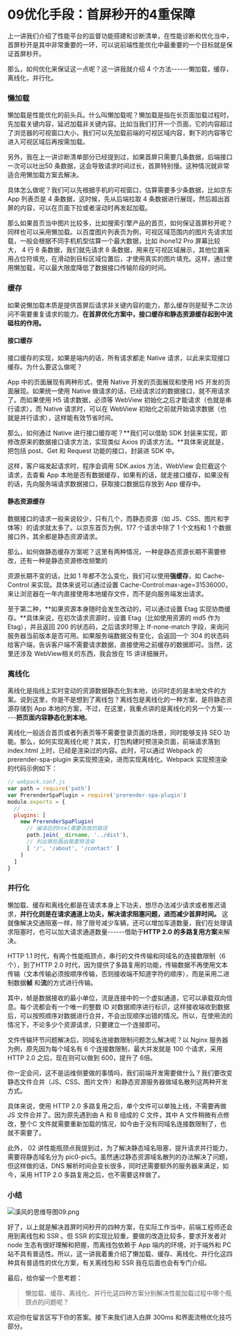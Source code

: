 # 09优化手段：首屏秒开的4重保障

上一讲我们介绍了性能平台的监督功能搭建和诊断清单，在性能诊断和优化当中，首屏秒开是其中非常重要的一环，可以说前端性能优化中最重要的一个目标就是保证首屏秒开。

那么，如何优化来保证这一点呢？这一讲我就介绍 4 个方法------懒加载，缓存，离线化，并行化。

### 懒加载

懒加载是性能优化的前头兵。什么叫懒加载呢？懒加载是指在长页面加载过程时，先加载关键内容，延迟加载非关键内容。比如当我们打开一个页面，它的内容超过了浏览器的可视窗口大小，我们可以先加载前端的可视区域内容，剩下的内容等它进入可视区域后再按需加载。

另外，我在上一讲诊断清单部分已经提到过，如果首屏只需要几条数据，后端接口一次可以吐出50 条数据，这会导致请求时间过长，首屏特别慢。这种情况就非常适合用懒加载方案去解决。

具体怎么做呢？我们可以先根据手机的可视窗口，估算需要多少条数据，比如京东 App 列表页是 4 条数据，这时候，先从后端拉取 4 条数据进行展现，然后超出首屏的内容，可以在页面下拉或者滚动时再发起加载。

那么如果首页当中图片比较多，比如搜索引擎产品的首页，如何保证首屏秒开呢？同样也可以采用懒加载。以百度图片列表页为例，可视区域范围内的图片先请求加载，一般会根据不同手机机型估算一个最大数据，比如 ihone12 Pro 屏幕比较大， 4 行 8 条数据，我们就先请求 8 条数据，用来在可视区域展示，其他位置采用占位符填充，在滑动到目标区域位置后，才使用真实的图片填充。这样，通过使用懒加载，可以最大限度降低了数据接口传输阶段的时间。

### 缓存

如果说懒加载本质是提供首屏后请求非关键内容的能力，那么缓存则是赋予二次访问不需要重复请求的能力。**在首屏优化方案中，接口缓存和静态资源缓存起到中流砥柱的作用。**

#### 接口缓存

接口缓存的实现，如果是端内的话，所有请求都走 Native 请求，以此来实现接口缓存。为什么要这么做呢？

App 中的页面展现有两种形式，使用 Native 开发的页面展现和使用 H5 开发的页面展现。如果统一使用 Native 做请求的话，已经请求过的数据接口，就不用请求了。而如果使用 H5 请求数据，必须等 WebView 初始化之后才能请求（也就是串行请求），而 Native 请求时，可以在 WebView 初始化之前就开始请求数据（也就是并行请求），这样能有效节省时间。

那么，如何通过 Native 进行接口缓存呢？\*\*我们可以借助 SDK 封装来实现，即修改原来的数据接口请求方法，实现类似 Axios 的请求方法。\*\*具体来说就是，把包括 post、Get 和 Request 功能的接口，封装进 SDK 中。

这样，客户端发起请求时，程序会调用 SDK.axios 方法，WebView 会拦截这个请求，去查看 App 本地是否有数据缓存，如果有的话，就走接口缓存，如果没有的话，先向服务端请求数据接口，获取接口数据后存放到 App 缓存中。

#### 静态资源缓存

数据接口的请求一般来说较少，只有几个，而静态资源（如 JS、CSS、图片和字体等）的请求就太多了。以京东首页为例，177 个请求中除了 1 个文档和 1 个数据接口外，其余都是静态资源请求。

那么，如何做静态缓存方案呢？这里有两种情况，一种是静态资源长期不需要修改，还有一种是静态资源修改频繁的

资源长期不变的话，比如 1 年都不怎么变化，我们可以使用**强缓存**，如 Cache-Control 来实现。具体来说可以通过设置 Cache-Control:max-age=31536000，来让浏览器在一年内直接使用本地缓存文件，而不是向服务端发出请求。

至于第二种，\*\*如果资源本身随时会发生改动的，可以通过设置 Etag 实现协商缓存。\*\*具体来说，在初次请求资源时，设置 Etag（比如使用资源的 md5 作为 Etag），并且返回 200 的状态码，之后请求时带上 If-none-match 字段，来询问服务器当前版本是否可用。如果服务端数据没有变化，会返回一个 304 的状态码给客户端，告诉客户端不需要请求数据，直接使用之前缓存的数据即可。当然，这里还涉及 WebView相关的东西，我会放在 15 讲详细展开。

### 离线化

离线化是指线上实时变动的资源数据静态化到本地，访问时走的是本地文件的方案。说到这里，你是不是想到了离线包？离线包是离线化的一种方案，是将静态资源存储到 App 本地的方案，不过，在这里，我重点讲的是离线化的另一个方案------**把页面内容静态化到本地**。

离线化一般适合首页或者列表页等不需要登录页面的场景，同时能够支持 SEO 功能。那么，如何实现离线化呢？其实，打包构建时预渲染页面，前端请求落到 index.html 上时，已经是渲染过的内容。此时，可以通过 Webpack 的 prerender-spa-plugin 来实现预渲染，进而实现离线化。Webpack 实现预渲染的代码示例如下：

```javascript
// webpack.conf.js
var path = require('path')
var PrerenderSpaPlugin = require('prerender-spa-plugin')
module.exports = {
  // ...
  plugins: [
    new PrerenderSpaPlugin(
      // 编译后的html需要存放的路径
      path.join(__dirname, '../dist'),
      // 列出哪些路由需要预渲染
      [ '/', '/about', '/contact' ]
    )
  ]
}
```

### 并行化

懒加载、缓存和离线化都是在请求本身上下功夫，想尽办法减少请求或者推迟请求，**并行化则是在请求通道上功夫，解决请求阻塞问题，进而减少首屏时间。** 这就像解决交通阻塞一样，除了限号减少车辆，还可以增加车道数量，我们在处理请求阻塞时，也可以加大请求通道数量------借助于**HTTP 2.0 的多路复用方案**来解决。

HTTP 1.1 时代，有两个性能瓶颈点，串行的文件传输和同域名的连接数限制（6个），到了HTTP 2.0 时代，因为提供了多路复用的功能，传输数据不再使用文本传输（文本传输必须按顺序传输，否则接收端不知道字符的顺序），而是采用二进制数据**帧** 和**流**的方式进行传输。

其中，帧是数据接收的最小单位，流是连接中的一个虚拟通道，它可以承载双向信息。每个流都会有一个唯一的整数 ID 对数据顺序进行标识，这样接收端收到数据后，可以按照顺序对数据进行合并，不会出现顺序出错的情况。所以，在使用流的情况下，不论多少个资源请求，只要建立一个连接即可。

文件传输环节问题解决后，同域名连接数限制问题怎么解决呢？以 Nginx 服务器为例，原先因为每个域名有 6 个连接数限制，最大并发就是 100 个请求，采用 HTTP 2.0 之后，现在则可以做到 600，提升了 6倍。

你一定会问，这不是运维侧要做的事情吗，我们前端开发需要做什么？我们要改变静态文件合并（JS、CSS、图片文件）和静态资源服务器做域名散列这两种开发方式。

具体来说，使用 HTTP 2.0 多路复用之后，单个文件可以单独上线，不需要再做 JS 文件合并了。因为原先遇到由 A 和 B 组成的 C 文件，其中 A 文件稍微有点修改，整个C 文件就需要重新加载的情况，如今由于没有同域名连接数限制了，也就不需要了。

此外， 02 讲性能瓶颈点我提到过，为了解决静态域名阻塞，提升请求并行能力，需要将静态域名分为 pic0-pic5。虽然通过静态资源域名散列的办法解决了问题，但这样做的话，DNS 解析时间会变长很多，同时还需要额外的服务器来满足，如今，采用 HTTP 2.0 多路复用之后，也不需要这样做了。

### 小结


<Image alt="溪风的思维导图09.png" src="https://s0.lgstatic.com/i/image6/M00/20/67/CioPOWBTEEqAW2TlAALj45XMGvo157.png"/> 


好了，以上就是解决首屏时间秒开的四种方案，在实际工作当中，前端工程师还会用到离线包和 SSR 。但 SSR 的实现比较重，要做的改造比较多，要求开发者对 node 生态有很好理解和把握，而离线包依赖于 App 端内的环境，对于端外和 PC 站不具有普适性。所以，这一讲我着重介绍了懒加载、缓存、离线化、并行化这四种具有普适性的优化方案，有关离线包和 SSR 我在后面也会有专门介绍。

最后，给你留一个思考题：
> 懒加载、缓存、离线化、并行化这四种方案分别解决性能加载过程中哪个瓶颈点的问题呢？

欢迎你在留言区写下你的答案。接下来我们进入白屏 300ms 和界面流畅优化技巧部分。

